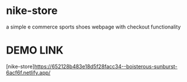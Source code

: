 # nike-store
a simple e commerce sports shoes webpage with checkout functionality 

# DEMO LINK
[nike-store]https://652128b483e18d5f28facc34--boisterous-sunburst-6acf6f.netlify.app/
